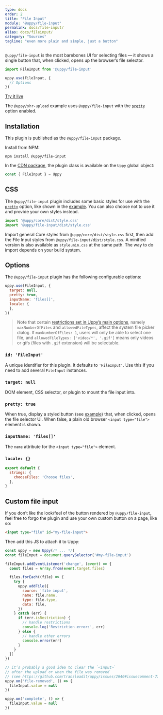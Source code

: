 ```yaml
---
type: docs
order: 2
title: "File Input"
module: "@uppy/file-input"
permalink: docs/file-input/
alias: docs/fileinput/
category: "Sources"
tagline: "even more plain and simple, just a button"
---
```


`@uppy/file-input` is the most barebones UI for selecting files — it shows a single button that, when clicked, opens up the browser’s file selector.

```js
import FileInput from '@uppy/file-input'

uppy.use(FileInput, {
  // Options
})
```

<a class="TryButton" href="/examples/xhrupload/">Try it live</a>

The `@uppy/xhr-upload` example uses `@uppy/file-input` with the [`pretty`](#pretty-true) option enabled.

## Installation

This plugin is published as the `@uppy/file-input` package.

Install from NPM:

```shell
npm install @uppy/file-input
```

In the [CDN package](/docs/#With-a-script-tag), the plugin class is available on the `Uppy` global object:

```js
const { FileInput } = Uppy
```

## CSS

The `@uppy/file-input` plugin includes some basic styles for use with the [`pretty`](#pretty-true) option, like shown in the [example](/examples/xhrupload). You can also choose not to use it and provide your own styles instead.

```js
import '@uppy/core/dist/style.css'
import '@uppy/file-input/dist/style.css'
```

Import general Core styles from `@uppy/core/dist/style.css` first, then add the File Input styles from `@uppy/file-input/dist/style.css`. A minified version is also available as `style.min.css` at the same path. The way to do import depends on your build system.

## Options

The `@uppy/file-input` plugin has the following configurable options:

```js
uppy.use(FileInput, {
  target: null,
  pretty: true,
  inputName: 'files[]',
  locale: {
  },
})
```

> Note that certain [restrictions set in Uppy’s main options](/docs/uppy#restrictions), namely `maxNumberOfFiles` and `allowedFileTypes`, affect the system file picker dialog. If `maxNumberOfFiles: 1`, users will only be able to select one file, and `allowedFileTypes: ['video/*', '.gif']` means only videos or gifs (files with `.gif` extension) will be selectable.

### `id: 'FileInput'`

A unique identifier for this plugin. It defaults to `'FileInput'`. Use this if you need to add several `FileInput` instances.

### `target: null`

DOM element, CSS selector, or plugin to mount the file input into.

### `pretty: true`

When true, display a styled button (see [example](/examples/xhrupload)) that, when clicked, opens the file selector UI. When false, a plain old browser `<input type="file">` element is shown.

### `inputName: 'files[]'`

The `name` attribute for the `<input type="file">` element.

### `locale: {}`

```js
export default {
  strings: {
    chooseFiles: 'Choose files',
  },
}
```

## Custom file input

If you don’t like the look/feel of the button rendered by `@uppy/file-input`, feel free to forgo the plugin and use your own custom button on a page, like so:

```html
<input type="file" id="my-file-input">
```

Then add this JS to attach it to Uppy:

```js
const uppy = new Uppy(/* ... */)
const fileInput = document.querySelector('#my-file-input')

fileInput.addEventListener('change', (event) => {
  const files = Array.from(event.target.files)

  files.forEach((file) => {
    try {
      uppy.addFile({
        source: 'file input',
        name: file.name,
        type: file.type,
        data: file,
      })
    } catch (err) {
      if (err.isRestriction) {
        // handle restrictions
        console.log('Restriction error:', err)
      } else {
        // handle other errors
        console.error(err)
      }
    }
  })
})

// it’s probably a good idea to clear the `<input>`
// after the upload or when the file was removed
// (see https://github.com/transloadit/uppy/issues/2640#issuecomment-731034781)
uppy.on('file-removed', () => {
  fileInput.value = null
})

uppy.on('complete', () => {
  fileInput.value = null
})
```
